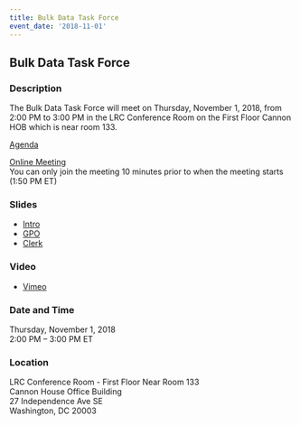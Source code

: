 ```yaml
---
title: Bulk Data Task Force
event_date: '2018-11-01'
---
```


## Bulk Data Task Force

### Description
The Bulk Data Task Force will meet on Thursday, November 1, 2018, from 2:00 PM to 3:00 PM in the LRC Conference Room on the First Floor Cannon HOB which is near room 133. 

[Agenda](https://usgpo.github.io/innovation/events/2018-11-01-BDTF-Agenda.pdf)

[Online Meeting](https://zoom.us/j/5511143304)   
You can only join the meeting 10 minutes prior to when the meeting starts (1:50 PM ET)

### Slides
* [Intro](https://usgpo.github.io/innovation/resources/Gullickson-BDTF-Feb-8-2018-Intro-Background.pdf)
* [GPO](https://usgpo.github.io/innovation/resources/BDTF-GPO-Update-2018-11-01.ppt)
* [Clerk](https://usgpo.github.io/innovation/resources/Gullickson_BDTF-Feb2018_ComparativePrintProject.pdf)

### Video
* [Vimeo](https://vimeo.com/311682809/fc3d1c2a45) 

### Date and Time
Thursday, November 1, 2018  
2:00 PM – 3:00 PM ET

### Location
LRC Conference Room - First Floor Near Room 133  
Cannon House Office Building  
27 Independence Ave SE  
Washington, DC 20003  
